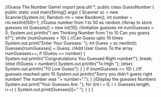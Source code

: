 //Guess The Number Game!
import java.util.*;
public class GuessNumber {
    public static void main(String[] args) {
        Scanner sc = new Scanner(System.in);
        Random rm = new Random();
        int number = rm.nextInt(50)+1; //Guess number from 1 to 50 as random
        //Array to store guesses
        int Guesses[] = new int[10];
        //initialize guesses
        int numGuesses = 0;
        System.out.println("I am Thinking Number from 1 to 10 Can you guess it?");
        while (numGuesses < 10) { //Can Guess upto 10 times
            System.out.print("Enter Your Guesses: ");
            int Guess = sc.nextInt();
            Guesses[numGuesses] = Guess; //Add User Guess To the array
            numGuesses++;
            if (Guess == number) {
                System.out.println("Congratulations You Guessed Right number!");
                break;
            }else if(Guess > number){
                System.out.println("To High ");
            }else{
                System.out.println("TO Low Guess");
            }
        }
        if (numGuesses == 10) { //If guesses reached upto 10
            System.out.println("Sorry you didn't guess right number! The number was "+ number+".");
        }
        //Display the guesses Numbers
        System.out.print("Your Guesses Are: ");
        for (int i = 0; i < Guesses.length; i++) {
            System.out.print(Guesses[i]+" ");
        }
    }
}

